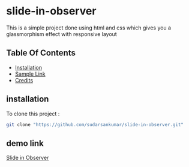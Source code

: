# slide-in-observer
This is a simple project done using html and css which gives you a glassmorphism effect with responsive layout
## Table Of Contents
- [Installation](#installation)
- [Sample Link](#sample-link)
- [Credits](#credits)

## installation
To clone this project :

```bash
git clone "https://github.com/sudarsankumar/slide-in-observer.git"
```

## demo link
[Slide in Observer](https://sudarsankumar.github.io/slide-in-observer/)
